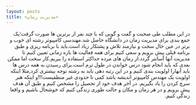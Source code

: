 ```yaml
---
layout: posts
title: «مدیریت زمان»
---
```

<div dir="rtl">
در این مطلب طی صحبت و گفت و گویی که با چند نفر از برترین ها صورت گرفت؛یک جمع بندی برای مدیریت زمان در دانشگاه حاصل شد.مهندسی کامپیوتر رشته ای خوب و برتر در عین حال سخت و نیازمند تلاش و پشتکار زیاد است.باید با برنامه ریزی و طبق برنامه قبلی پیش برویم و سعی کنیم برای همه فعالیت ها بازه زمانی تعیین کنیم تا مدیریت آنها آسانتر گردد.از زمان های مرده حداکثر استفاده را ببریم.کار سخت اما ممکن بعدی که باید انجام شود درس خواندن در طول ترم است.برای رسیدن به همه درس ها باید آنهارا اولویت بندی کنیم و در این رتبه دهی باید به رشته توجه بیشتری کرد,مثلا اینکه اولویت یک مهندس کامپیوتر اندیشه باشد کمی تا حدودی غیر منطقیست!!!و اینکه هنر سرچ کردن را یاد بگیریم. در آخر هدف خود از تحصیل را مشخص کنیم و طبق آن هدف پیش برویم و در هر زمان و مکان و حالت طوری زندگی کنیم که خوشحال باشیم و واقعا زندگی کنیم.  

</div>
